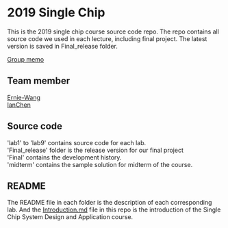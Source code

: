 2019 Single Chip
==

This is the 2019 single chip course source code repo. The repo contains all source code we used in each lecture, including final project. The latest version is saved in Final_release folder.

[Group memo](https://hackmd.io/XU-IwnTwS0K5qt6vmiADUg)

## Team member
[Ernie-Wang](https://github.com/Ernie-Wang)  
[IanChen](https://github.com/IanChen5273)

## Source code

'lab1' to 'lab9' contains source code for each lab.  
'Final_release' folder is the release version for our final project  
'Final' contains the development history.  
'midterm' contains the sample solution for midterm of the course.

## README

The README file in each folder is the description of each corresponding lab. And the [Introduction.md](./Introduction.md) file in this repo is the introduction of the Single Chip System Design and Application course.